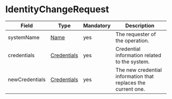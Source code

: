 # IdentityChangeRequest

Field | Type | Mandatory | Description
--- | --- | --- | ---
systemName | [Name](../primitives.md#name) | yes | The requester of the operation.
credentials | [Credentials](../data-models/credentials.md) | yes | Credential information related to the system.
newCredentials | [Credentials](../data-models/credentials.md) | yes | The new credential information that replaces the current one.
